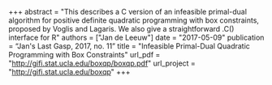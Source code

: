 +++
abstract = "This describes a C version of an infeasible primal-dual algorithm for positive definite quadratic programming with box constraints, proposed by Voglis and Lagaris. We also give a straightforward .C() interface for R"
authors = ["Jan de Leeuw"]
date = "2017-05-09"
publication = “Jan's Last Gasp, 2017, no. 11”
title = "Infeasible Primal-Dual Quadratic Programming with Box Constraints"
url_pdf = "http://gifi.stat.ucla.edu/boxqp/boxqp.pdf"
url_project = "http://gifi.stat.ucla.edu/boxqp"
+++

